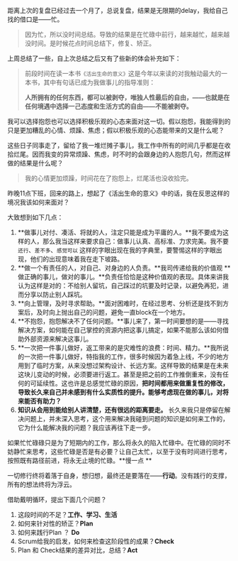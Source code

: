 距离上次的复盘已经过去一个月了，总说复盘，结果是无限期的delay，我给自己找的借口是——忙。

> 因为忙，所以没时间总结。导致的结果是在忙碌中前行，越来越忙，越来越没时间。是时候花点时间总结下，修复、矫正。

上周总结了一些，自上次总结之后又有了些新的体会补充如下：

> 前段时间在读一本书`《活出生命的意义》`这是今年以来读的对我触动最大的一本书，其中有句话已成为我做事儿的指导准则：
> 
> **人所拥有的任何东西，都可以被剥夺，唯独人性最后的自由，——也就是在任何境遇中选择一己态度和生活方式的自由——不能被剥夺。**

我可以选择抱怨也可以选择积极乐观的心态来面对这一切。假以抱怨，我能得到的只是更加糟乱的心情、烦躁、焦虑；假以积极乐观的心态能带来的又是什么呢？

这些日子同事走了，留给了我一堆烂摊子事儿，我工作中所有的时间几乎都是在收拾烂尾。因而我变的异常烦躁、焦虑，时不时的会跟身边的人抱怨几句，然而这样做的结果是什么呢？
> 我的心情更加烦躁，时间花在了抱怨上，烂尾活也没收拾完。

昨晚11点下班，回来的路上，想起了《活出生命的意义》中的话，我在反思这样的境况我该如何来面对？

大致想到如下几点：

1. **做事儿对付、凑活、将就的人，注定只能是成为平庸的人。**我不要成为这样的人，那么我当这样来要求自己：做事儿认真、高标准、力求完美。我不要`还行`、`差不多`、`感觉可以` 这样的字眼出现在我的字典里，要警惕这样的字眼出现，他们的出现意味着我在走下坡路。
2. **做一个有责任的人，对自己、对身边的人负责。**我司传递给我的价值观 **做正确的事儿，做对的事儿。**负责任恰恰是这种价值观的表现。具体来讲我认为这样是对的：不给别人留坑，自己踩过的坑要及时记录，以避免再犯，进而分享以防止别人踩坑。
3. **向上管理，及时寻求帮助。**面对困难时，在经过思考、分析还是找不到方案后，及时向上抛出自己的问题，避免一直block在一个地方。 
4. **不抱怨，抱怨解决不了任何问题。**事儿来了，第一时间要想的是——寻找解决方案，如何能在自己掌控的资源内把这事儿搞定，如果不能那么该如何借助外部资源来解决这事儿。
5. **一次把一件事儿做好，返工带来的是灾难性的浪费：时间、精力。**我所说的一次把一件事儿做好，特指我的工作，很多时候因为着急上线，不少的地方用到了临时方案，从来没想过架构设计、长远方案。这样导致的结果是在未来这块儿变动的时候，必须要进行返工。甚至是把之前的工作推倒重来，没有任何的可延续性。这也许是总感觉忙碌的原因，**把时间都用来做重复性的修改，导致长久来自己并未感到有什么实质性的提升。能够考虑现在做的事儿，对将来能否有助力？**
6. **知识从会用到能给别人讲清楚，还有很远的距离要走。** 长久来我只是停留在解决问题上，并未深入思考，这个用来解决我碰到问题的知识是如何来工作的，它为什么能解决我的问题？我应该再往下走一步。

如果忙忙碌碌只是为了短期内的工作，那么将永久的陷入忙碌中。在忙碌的同时不妨静忙来思考，这些忙碌是否是有必要？让自己太忙，以至于没有时间进行思考，按照既有路径前进，将永无止境的忙碌。**慢一点 **

一切修行终将着落于自身，想归想，最终还是要落在——**行动**。没有践行的支撑，所有的想法终将为浮云。

借助戴明循环，提出下面几个问题？

1. 这段时间的不足？**工作、学习、生活**
2. 如何来针对性的矫正？**Plan**
3. 如何来践行Plan ？ **Do**
4. Scrum给我的启发，如何来检查这阶段性的成果？**Check**
5. Plan 和 Check结果的差异对比，总结？**Act**











